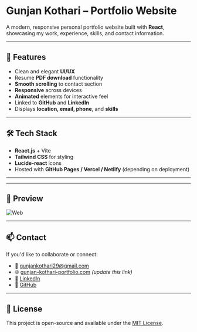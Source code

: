 # Gunjan Kothari – Portfolio Website

A modern, responsive personal portfolio website built with **React**, showcasing my work, experience, skills, and contact information.

---

## 🚀 Features

- Clean and elegant **UI/UX**
- Resume **PDF download** functionality
- **Smooth scrolling** to contact section
- **Responsive** across devices
- **Animated** elements for interactive feel
- Linked to **GitHub** and **LinkedIn**
- Displays **location, email, phone**, and **skills**

---

## 🛠️ Tech Stack

- **React.js** + Vite
- **Tailwind CSS** for styling
- **Lucide-react** icons
- Hosted with **GitHub Pages / Vercel / Netlify** (depending on deployment)

---


---

## 📸 Preview

![Web](/web.png) <!-- Optional: Add a screenshot image -->

---

## 📫 Contact

If you'd like to collaborate or connect:

- 📧 gunjankothari29@gmail.com  
- 🌐 [gunjan-kothari-portfolio.com](https://your-deployed-site.com) *(update this link)*  
- 💼 [LinkedIn](https://linkedin.com/in/gunjan-kothari-bd290901)  
- 🐙 [GitHub](https://github.com/gunjan238)

---

## 📄 License

This project is open-source and available under the [MIT License](LICENSE).


